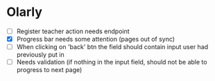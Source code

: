 # Olarly

- [ ] Register teacher action needs endpoint
- [x] Progress bar needs some attention (pages out of sync)
- [ ] When clicking on 'back' btn the field should contain input user had previously put in
- [ ] Needs validation (if nothing in the input field, should not be able to progress to next page)
